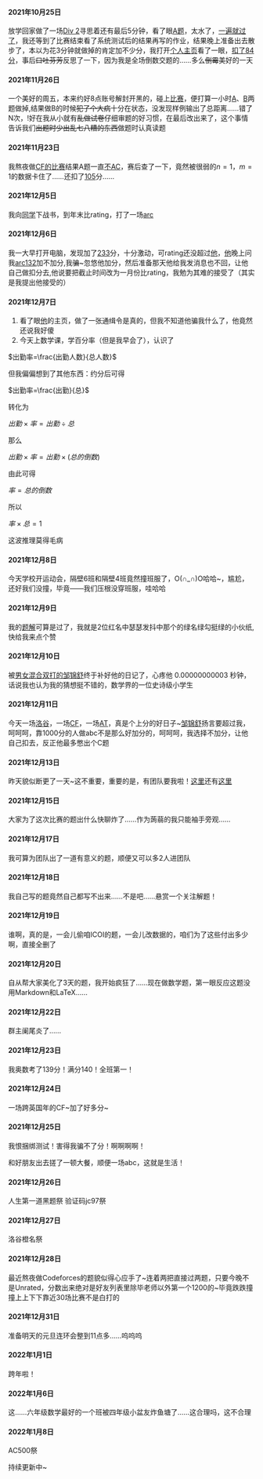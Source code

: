 #### 2021年10月25日

放学回家做了一场[Div 2](https://codeforces.com/contest/1602)寻思着还有最后5分钟，看了眼[A题](https://codeforces.com/contest/1602/problem/A)，太水了，[一遍就过了](https://codeforces.com/contest/1602/submission/133031518)，我还等到了比赛结束看了系统测试后的结果再写的作业，结果晚上准备出去散步了，本以为花3分钟就做掉的肯定加不少分，我打开[个人主页](https://codeforces.com/profile/chenyuxuan__2009)看了一眼，[扣了84分](https://codeforces.com/profile/chenyuxuan__2009)，事后~~口吐芬芳~~反思了一下，因为我是全场倒数交题的……多么~~倒霉~~美好的一天

#### 2021年11月26日

一个美好的周五，本来约好8点账号解封开黑的，碰上[比赛](https://codeforces.com/contest/1614)，便打算一小时[A](https://codeforces.com/contest/1614/problem/A)、[B](https://codeforces.com/contest/1614/problem/B)两题做掉,结果做B的时候~~犯了个大病~~十分在状态，没发现样例输出了总距离……错了N次，!好在我从小就有~~乱做试卷~~仔细审题的好习惯，在最后改出来了，这个事情告诉我们~~出题时少出乱七八糟的东西~~做题时认真读题

#### 2021年11月23日
我熬夜做[CF的比赛](https://codeforces.com/contest/1610)结果A题一直[不AC](https://codeforces.com/contest/1610/submission/136644403)，赛后查了一下，竟然被很弱的$n=1，m=1$的数据卡住了……还扣了[105](https://codeforces.com/profile/chenyuxuan__2009)分……

#### 2021年12月5日

我向[同学](https://www.luogu.com.cn/user/528765)下战书，到年末比rating，打了一场[arc](https://atcoder.jp/contests/arc131)

#### 2021年12月6日

我一大早打开电脑，发现加了[233](https://atcoder.jp/users/chenyuxuan__2009)分，十分激动，可rating还没超过[他](https://atcoder.jp/users/zjs123)，[他](https://atcoder.jp/users/zjs123)晚上问我[arc132](https://atcoder.jp/contests/arc132)加不加分,我~~骗~~~忽悠他加分，然后准备那天他给我发消息也不回，让他自己做扣分去,他说要把截止时间改为一月份比rating，我勉为其难的接受了（其实是我提出他接受的）

#### 2021年12月7日
1. 看了眼[他](https://www.luogu.com.cn/user/528765)的主页，做了一张通缉令是真的，但我不知道他骗我什么了，他竟然还说我好傻
1. 今天上数学课，学百分率（但是我早会了），认识了

$出勤率=\frac{出勤人数}{总人数}$

但我偏偏想到了其他东西：约分后可得

$出勤率=\frac{出勤}{总}$

转化为

$出勤×率=出勤÷总$

那么

$出勤×率=出勤×(总的倒数)$

由此可得

$率=总的倒数$

所以

$率×总=1$

这波推理莫得毛病

#### 2021年12月8日
今天学校开运动会，隔壁6班和隔壁4班竟然撞班服了，O(∩_∩)O哈哈~，尴尬，还好我们没撞，毕竟——我们压根没穿班服，哇哈哈

#### 2021年12月9日
我的[题解](https://www.luogu.com.cn/problem/solution/CF1613B)可算是过了，我就是2位红名中瑟瑟发抖中那个的绿名绿勾挺绿的小伙纸,快给我来点个赞

#### 2021年12月10日
被[男女混合双打的邹锦舒](https://www.luogu.com.cn/user/528765)终于补好他的日记了，心疼他 $0.00000000003$ 秒钟，话说我也认为我的猜想挺不错的，数学界的一位史诗级小学生

#### 2021年12月11日

今天一场[洛谷](https://www.luogu.com.cn/contest/46069)，一场[CF](https://codeforces.com/contests/1608)，一场[AT](https://atcoder.jp/contests/abc231)，真是个上分的好日子~[邹锦舒](https://www.luogu.com.cn/user/528765)扬言要超过我，呵呵呵，靠1000分的人做abc不是那么好加分的，呵呵呵，我选择不加分，让他自己扣去，反正他最多憋出个C题

#### 2021年12月13日
昨天貌似断更了一天~这不重要，重要的是，有团队要我啦！[这里](https://www.luogu.com.cn/team/40104)还有[这里](https://www.luogu.com.cn/team/36233)

#### 2021年12月15日
大家为了这次比赛的题出什么快聊炸了……作为蒟蒻的我只能袖手旁观……

#### 2021年12月17日
我可算为团队出了一道有意义的题，顺便又可以多2人进团队

#### 2021年12月18日
我自己写的题竟然自己都写不出来……不是吧……悬赏一个关注解题！

#### 2021年12月19日
谁啊，真的是，一会儿偷咱ICOI的题，一会儿改数据的，咱们为了这些付出多少啊，直接全删了

#### 2021年12月20日
自从帮大家美化了3天的题，我开始疯狂了……现在做数学题，第一眼反应这题没用Markdown和LaTeX……

#### 2021年12月22日
群主阑尾炎了……

#### 2021年12月23日
我奥数考了139分！满分140！全班第一！

#### 2021年12月24日
一场跨英国年的CF~加了好多分~

#### 2021年12月25日
我恨捆绑测试！害得我骗不了分！啊啊啊啊！

和好朋友出去搓了一顿大餐，顺便一场abc，这就是生活！

#### 2021年12月26日
人生第一道黑题祭
验证码jc97祭

#### 2021年12月27日
洛谷橙名祭

#### 2021年12月28日
最近熬夜做Codeforces的题貌似得心应手了~连着两把直接过两题，只要今晚不是Unrated，分数出来绝对是好友列表里除毕老师以外第一个1200的~毕竟跌跌撞撞上上下下靠近30场比赛不是白打的

#### 2021年12月31日
准备明天的元旦连环会整到11点多……呜呜呜

#### 2022年1月1日
跨年啦！

#### 2022年1月6日
这……六年级数学最好的一个班被四年级小盆友炸鱼塘了……这合理吗，这不合理

#### 2022年1月8日
AC500祭

持续更新中~